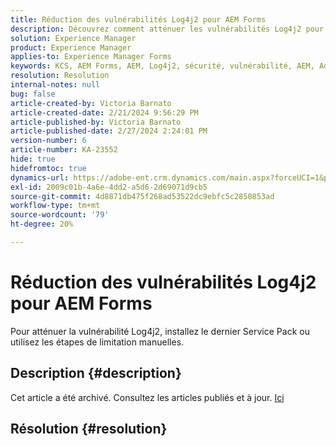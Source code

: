 ```yaml
---
title: Réduction des vulnérabilités Log4j2 pour AEM Forms
description: Découvrez comment atténuer les vulnérabilités Log4j2 pour Experience Manager Forms.
solution: Experience Manager
product: Experience Manager
applies-to: Experience Manager Forms
keywords: KCS, AEM Forms, AEM, Log4j2, sécurité, vulnérabilité, AEM, Adobe Experience Manager, Forms, 6.5, 6.3 Forms, 6.4, on JEE, résolution des problèmes, dépannage
resolution: Resolution
internal-notes: null
bug: false
article-created-by: Victoria Barnato
article-created-date: 2/21/2024 9:56:29 PM
article-published-by: Victoria Barnato
article-published-date: 2/27/2024 2:24:01 PM
version-number: 6
article-number: KA-23552
hide: true
hidefromtoc: true
dynamics-url: https://adobe-ent.crm.dynamics.com/main.aspx?forceUCI=1&pagetype=entityrecord&etn=knowledgearticle&id=ccde0f0f-04d1-ee11-9078-000d3a34444e
exl-id: 2009c01b-4a6e-4dd2-a5d6-2d69071d9cb5
source-git-commit: 4d8871db475f268ad53522dc9ebfc5c2850853ad
workflow-type: tm+mt
source-wordcount: '79'
ht-degree: 20%

---
```


# Réduction des vulnérabilités Log4j2 pour AEM Forms


Pour atténuer la vulnérabilité Log4j2, installez le dernier Service Pack ou utilisez les étapes de limitation manuelles.

## Description {#description}

Cet article a été archivé. Consultez les articles publiés et à jour. [Ici](https://experienceleague.adobe.com/search.html?lang=fr#sort=relevancy)

## Résolution {#resolution}
